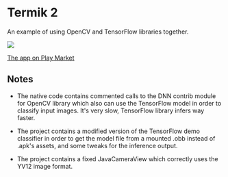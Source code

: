 # Termik 2

An example of using OpenCV and TensorFlow libraries together.

[![](http://mishurov.usite.pro/github/termik/Screenshot1.png)](https://play.google.com/store/apps/details?id=uk.co.mishurov.termik2)

[The app on Play Market](https://play.google.com/store/apps/details?id=uk.co.mishurov.termik2)

## Notes
* The native code contains commented calls to the DNN contrib module for OpenCV library which also can use the TensorFlow model in order to classify input images. It's very slow, TensorFlow library infers way faster.

* The project contains a modified version of the TensorFlow demo classifier in order to get the model file from a mounted .obb instead of .apk's assets, and some tweaks for the inference output.

* The project contains a fixed JavaCameraView which correctly uses the YV12 image format.



